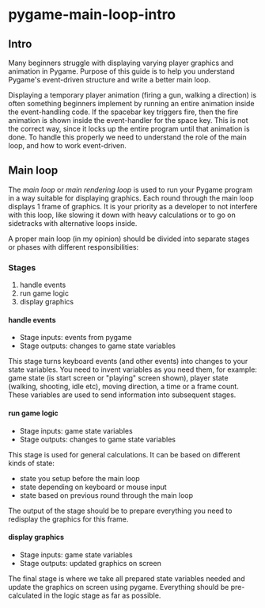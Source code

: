 # pygame-main-loop-intro

## Intro

Many beginners struggle with displaying varying player graphics and animation in Pygame. 
Purpose of this guide is to help you understand Pygame's event-driven structure and write a better main loop.

Displaying a temporary player animation (firing a gun, walking a direction) is often something beginners implement by running an entire animation inside the event-handling code. If the spacebar key triggers fire, then the fire animation is shown inside the event-handler for the space key.
This is not the correct way, since it locks up the entire program until that animation is done.
To handle this properly we need to understand the role of the main loop, and how to work event-driven.

## Main loop

The *main loop* or *main rendering loop* is used to run your Pygame program in a way suitable for displaying graphics. 
Each round through the main loop displays 1 frame of graphics. It is your priority as a developer to not interfere with this loop, like slowing it down with heavy calculations or to go on sidetracks with alternative loops inside.

A proper main loop (in my opinion) should be divided into separate stages or phases with different responsibilities:

### Stages

1. handle events
2. run game logic
3. display graphics

#### handle events

- Stage inputs: events from pygame
- Stage outputs: changes to game state variables

This stage turns keyboard events (and other events) into changes to your state variables. You need to invent variables as you need them, for example: game state (is start screen or "playing" screen shown), player state (walking, shooting, idle etc), moving direction, a time or a frame count. These variables are used to send information into subsequent stages.


#### run game logic

- Stage inputs: game state variables
- Stage outputs: changes to game state variables

This stage is used for general calculations. It can be based on different kinds of state: 

- state you setup before the main loop
- state depending on keyboard or mouse input
- state based on previous round through the main loop

The output of the stage should be to prepare everything you need to redisplay the graphics for this frame.


#### display graphics

- Stage inputs: game state variables
- Stage outputs: updated graphics on screen

The final stage is where we take all prepared state variables needed and update the graphics on screen using pygame. Everything should be pre-calculated in the logic stage as far as possible.

